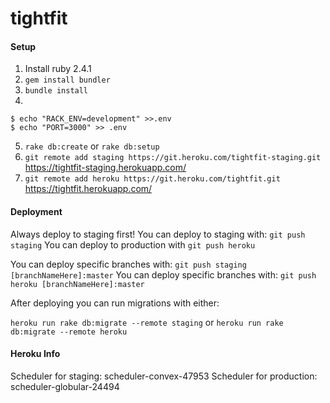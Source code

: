 # tightfit

#### Setup

1. Install ruby 2.4.1
2. `gem install bundler`
3. `bundle install`
4.
```
$ echo "RACK_ENV=development" >>.env
$ echo "PORT=3000" >> .env
```
5. `rake db:create` or `rake db:setup`
6. `git remote add staging https://git.heroku.com/tightfit-staging.git`
  https://tightfit-staging.herokuapp.com/
7. `git remote add heroku https://git.heroku.com/tightfit.git`
  https://tightfit.herokuapp.com/


#### Deployment
Always deploy to staging first!
You can deploy to staging with: `git push staging`
You can deploy to production with `git push heroku`

You can deploy specific branches with: `git push staging [branchNameHere]:master`
You can deploy specific branches with: `git push heroku [branchNameHere]:master`

After deploying you can run migrations with either:

`heroku run rake db:migrate --remote staging` or `heroku run rake db:migrate --remote heroku`

#### Heroku Info
Scheduler for staging: scheduler-convex-47953 
Scheduler for production: scheduler-globular-24494 
